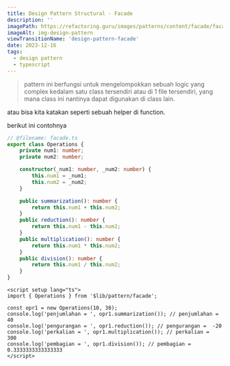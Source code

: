 ```yaml
---
title: Design Pattern Structural - Facade
description: ''
imagePath: https://refactoring.guru/images/patterns/content/facade/facade-2x.png
imageAlt: img-design-pattern
viewTransitionName: 'design-pattern-facade'
date: 2023-12-16
tags:
  - design pattern
  - typescript
---
```


<blockquote>
pattern ini berfungsi untuk mengelompokkan sebuah logic yang complex kedalam satu class tersendiri atau di 1 file tersendiri, yang mana class ini nantinya dapat digunakan di class lain.
</blockquote>

atau bisa kita katakan seperti sebuah helper di function.

berikut ini contohnya

```ts
// @filename: facade.ts
export class Operations {
	private num1: number;
	private num2: number;

	constructor(_num1: number, _num2: number) {
		this.num1 = _num1;
		this.num2 = _num2;
	}

	public summarization(): number {
		return this.num1 + this.num2;
	}
	public reduction(): number {
		return this.num1 - this.num2;
	}
	public multiplication(): number {
		return this.num1 * this.num2;
	}
	public division(): number {
		return this.num1 / this.num2;
	}
}
```

```vue title="index.vue"
<script setup lang="ts">
import { Operations } from '$lib/pattern/facade';

const opr1 = new Operations(10, 30);
console.log('penjumlahan = ', opr1.summarization()); // penjumlahan =  40
console.log('pengurangan = ', opr1.reduction()); // pengurangan =  -20
console.log('perkalian = ', opr1.multiplication()); // perkalian =  300
console.log('pembagian = ', opr1.division()); // pembagian =  0.3333333333333333
</script>
```
